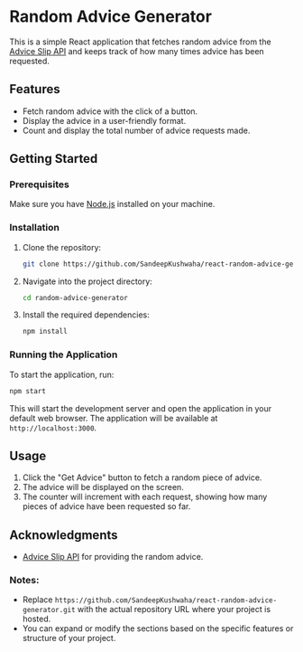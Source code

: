 # Random Advice Generator

This is a simple React application that fetches random advice from the [Advice Slip API](https://api.adviceslip.com/advice) and keeps track of how many times advice has been requested.

## Features

- Fetch random advice with the click of a button.
- Display the advice in a user-friendly format.
- Count and display the total number of advice requests made.

## Getting Started

### Prerequisites

Make sure you have [Node.js](https://nodejs.org/) installed on your machine.

### Installation

1. Clone the repository:

   ```bash
   git clone https://github.com/SandeepKushwaha/react-random-advice-generator.git
   ```

2. Navigate into the project directory:

   ```bash
   cd random-advice-generator
   ```

3. Install the required dependencies:

   ```bash
   npm install
   ```

### Running the Application

To start the application, run:

```bash
npm start
```

This will start the development server and open the application in your default web browser. The application will be available at `http://localhost:3000`.

## Usage

1. Click the "Get Advice" button to fetch a random piece of advice.
2. The advice will be displayed on the screen.
3. The counter will increment with each request, showing how many pieces of advice have been requested so far.
   
## Acknowledgments

- [Advice Slip API](https://api.adviceslip.com/advice) for providing the random advice.


### Notes:
- Replace `https://github.com/SandeepKushwaha/react-random-advice-generator.git` with the actual repository URL where your project is hosted.
- You can expand or modify the sections based on the specific features or structure of your project.